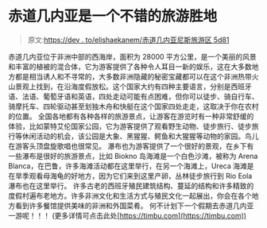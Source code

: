 # 赤道几内亚是一个不错的旅游胜地

> 原文:[https://dev . to/elishaekanem/赤道几内亚尼斯旅游区 5d81](https://dev.to/elishaekanem/equatorial-guinea-a-nice-tourist-side-5d81)

赤道几内亚位于非洲中部的西海岸，面积为 28000 平方公里，是一个美丽的风景和丰富的植被的混合体，它为游客提供了各种令人耳目一新的娱乐，这在大多数地方都是相当诱人和不寻常的，大多数非洲隐藏的秘密宝藏都可以在这个非洲热带火山景观上找到，在沿海度假放松。这个国家大约有四种主要语言，分别是西班牙语、法语、葡萄牙语和英语，四处走动可能有点困难，但你可以徒步、骑自行车、骑摩托车、四轮驱动甚至划独木舟和快艇在这个国家四处走走，这取决于你在农村的位置。
全国各地都有各种各样的旅游景点，让游客在游览时有一种非常舒缓的体验，比如蒙特艾伦国家公园，它为游客提供了观看野生动物、徒步旅行、徒步旅行等休闲活动的机会，该公园是大象、黑猩猩、鳄鱼和大猩猩等动物的家园。鸟儿在游客头顶盘旋歌唱也很常见。
瀑布也为游客提供了一个很好的景观，在乡下有一些瀑布是很好的旅游景点，比如 Biokno 岛海滩是一个白色沙滩，被称为 Arena Blanca，在巴鲁，许多海滩活动都在这里举行，在另一个海滩上，Ureca 海滩是在旱季观看母海龟的好地方，因为它们来到这里产卵，丛林徒步旅行到 Rio Eola 瀑布也在这里举行。
许多古老的西班牙殖民建筑结构、蔓延的结构和许多精致的度假村遍布老地方。许多非洲文化和生活方式与殖民文化一起展出，你会在各个地方看到许多餐馆提供美味的非洲和外国菜肴。
何不计划下一个假期去赤道几内亚一游呢！！！
(更多详情可点击此处[https://timbu.com](https://timbu.com))